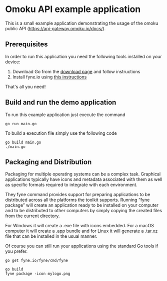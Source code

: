 # Omoku API example application

This is a small example application demonstrating the usage of the omoku public API (https://api-gateway.omoku.io/docs/).

## Prerequisites

In order to run this application you need the following tools installed on your device:

1. Download Go from the [download page](https://golang.org/dl/) and follow instructions
2. Install fyne.io using [this instructions](https://fyne.io/develop/index)

That's all you need!

## Build and run the demo application

To run this example application just execute the command

    go run main.go

To build a execution file simply use the following code

    go build main.go
    ./main.go

## Packaging and Distribution

Packaging for multiple operating systems can be a complex task. Graphical applications typically have icons and metadata associated with them as well as specific formats required to integrate with each environment.

They fyne command provides support for preparing applications to be distributed across all the platforms the toolkit supports. Running “fyne package” will create an application ready to be installed on your computer and to be distributed to other computers by simply copying the created files from the current directory.

For Windows it will create a .exe file with icons embedded. For a macOS computer it will create a .app bundle and for Linux it will generate a .tar.xz file that can be installed in the usual manner.

Of course you can still run your applications using the standard Go tools if you prefer.

    go get fyne.io/fyne/cmd/fyne

    go build
    fyne package -icon mylogo.png